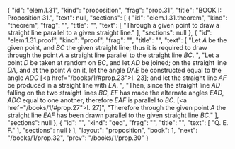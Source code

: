 {
  "id": "elem.1.31",
  "kind": "proposition",
  "frag": "prop.31",
  "title": "BOOK I: Proposition 31.",
  "text": null,
  "sections": [
    {
      "id": "elem.1.31.theorem",
      "kind": "theorem",
      "frag": "",
      "title": "",
      "text": [
        "Through a given point to draw a straight line parallel to a given straight line."
      ],
      "sections": null
    },
    {
      "id": "elem.1.31.proof",
      "kind": "proof",
      "frag": "",
      "title": "",
      "text": [
        "Let <var>A</var> be the given point, and <var>BC</var> the given straight line; thus it is required to draw through the point <var>A</var> a straight line parallel to the straight line <var>BC</var>. ",
        "Let a point <var>D</var> be taken at random on <var>BC</var>, and let <var>AD</var> be joined; on the straight line <var>DA</var>, and at the point <var>A</var> on it, let the angle <var>DAE</var> be constructed equal to the angle <var>ADC</var> [<a href=\"/books/1/#prop.23\">I. 23</a>]; and let the straight line <var>AF</var> be produced in a straight line with <var>EA</var>. ",
        "Then, since the straight line <var>AD</var> falling on the two straight lines <var>BC</var>, <var>EF</var> has made the alternate angles <var>EAD</var>, <var>ADC</var> equal to one another, therefore <var>EAF</var> is parallel to <var>BC</var>. [<a href=\"/books/1/#prop.27\">I. 27</a>]",
        "Therefore through the given point <var>A</var> the straight line <var>EAF</var> has been drawn parallel to the given straight line <var>BC</var>."
      ],
      "sections": null
    },
    {
      "id": "",
      "kind": "qed",
      "frag": "",
      "title": "",
      "text": [
        "Q. E. F."
      ],
      "sections": null
    }
  ],
  "layout": "proposition",
  "book": 1,
  "next": "/books/1/prop.32",
  "prev": "/books/1/prop.30"
}
